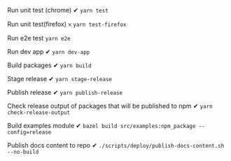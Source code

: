 Run unit test (chrome) ✔︎
`yarn test`

Run unit test(firefox) 𐄂
`yarn test-firefox`

Run e2e test
`yarn e2e`

Run dev app ✔︎
`yarn dev-app`

Build packages ✔︎
`yarn build`

Stage release ✔︎
`yarn stage-release`

Publish release ✔︎
`yarn publish-release`

Check release output of packages that will be published to npm ✔︎
`yarn check-release-output`

Build examples module ✔︎
`bazel build src/examples:npm_package --config=release`

Publish docs content to repo ✔︎
`./scripts/deploy/publish-docs-content.sh --no-build`

